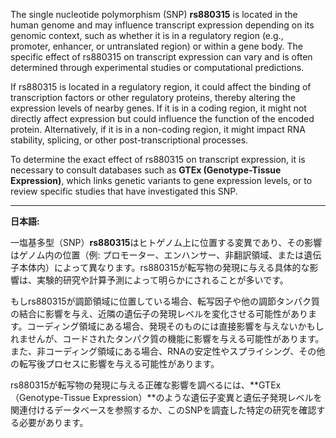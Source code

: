 The single nucleotide polymorphism (SNP) **rs880315** is located in the human genome and may influence transcript expression depending on its genomic context, such as whether it is in a regulatory region (e.g., promoter, enhancer, or untranslated region) or within a gene body. The specific effect of rs880315 on transcript expression can vary and is often determined through experimental studies or computational predictions.

If rs880315 is located in a regulatory region, it could affect the binding of transcription factors or other regulatory proteins, thereby altering the expression levels of nearby genes. If it is in a coding region, it might not directly affect expression but could influence the function of the encoded protein. Alternatively, if it is in a non-coding region, it might impact RNA stability, splicing, or other post-transcriptional processes.

To determine the exact effect of rs880315 on transcript expression, it is necessary to consult databases such as **GTEx (Genotype-Tissue Expression)**, which links genetic variants to gene expression levels, or to review specific studies that have investigated this SNP.

---

**日本語:**

一塩基多型（SNP）**rs880315**はヒトゲノム上に位置する変異であり、その影響はゲノム内の位置（例: プロモーター、エンハンサー、非翻訳領域、または遺伝子本体内）によって異なります。rs880315が転写物の発現に与える具体的な影響は、実験的研究や計算予測によって明らかにされることが多いです。

もしrs880315が調節領域に位置している場合、転写因子や他の調節タンパク質の結合に影響を与え、近隣の遺伝子の発現レベルを変化させる可能性があります。コーディング領域にある場合、発現そのものには直接影響を与えないかもしれませんが、コードされたタンパク質の機能に影響を与える可能性があります。また、非コーディング領域にある場合、RNAの安定性やスプライシング、その他の転写後プロセスに影響を与える可能性があります。

rs880315が転写物の発現に与える正確な影響を調べるには、**GTEx（Genotype-Tissue Expression）**のような遺伝子変異と遺伝子発現レベルを関連付けるデータベースを参照するか、このSNPを調査した特定の研究を確認する必要があります。